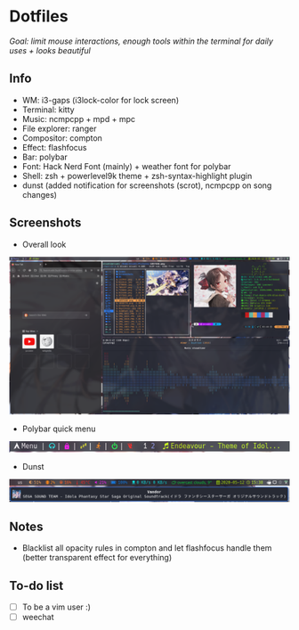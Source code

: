 Dotfiles
========================
*Goal: limit mouse interactions, enough tools within the terminal for daily uses + looks beautiful*

## Info
* WM: i3-gaps (i3lock-color for lock screen)
* Terminal: kitty
* Music: ncmpcpp + mpd + mpc
* File explorer: ranger
* Compositor: compton
* Effect: flashfocus
* Bar: polybar
* Font: Hack Nerd Font (mainly) + weather font for polybar
* Shell: zsh + powerlevel9k theme + zsh-syntax-highlight plugin
* dunst (added notification for screenshots (scrot), ncmpcpp on song changes)

## Screenshots
* Overall look

![alt text](https://github.com/develFoss/dotfiles/blob/master/Pictures/Screenshots/screenshot.png)
* Polybar quick menu

![alt text](https://github.com/develFoss/dotfiles/blob/master/Pictures/Screenshots/polybar.png)
* Dunst

![alt text](https://github.com/develFoss/dotfiles/blob/master/Pictures/Screenshots/dunst.png)

## Notes
* Blacklist all opacity rules in compton and let flashfocus handle them (better transparent effect for everything)

## To-do list
 - [ ] To be a vim user :)
 - [ ] weechat
